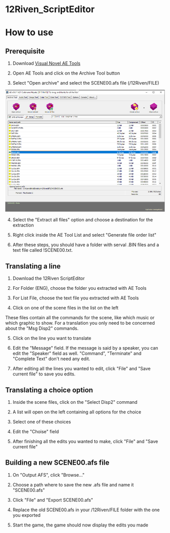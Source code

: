 # 12Riven_ScriptEditor


# How to use


## Prerequisite

1. Download [Visual Novel AE Tools](http://wks.arai-kibou.ru/download/ae/ae_20170405_nosrc.7z)

2. Open AE Tools and click on the Archive Tool button

3. Select "Open archive" and select the SCENE00.afs file (/12Riven/FILE)

![AE Tools](pictures/AETools.PNG)

4. Select the "Extract all files" option and choose a destination for the extraction

5. Right click inside the AE Tool List and select "Generate file order list"

6. After these steps, you should have a folder with serval .BIN files and a text file called !SCENE00.txt.

## Translating a line 

1. Download the 12Riven ScriptEditor

2. For Folder (ENG), choose the folder you extracted with AE Tools

3. For List File, choose the text file you extracted with AE Tools

4. Click on one of the scene files in the list on the left

These files contain all the commands for the scene, like which music or which graphic to show.
For a translation you only need to be concerned about the "Msg Disp2" commands.

5. Click on the line you want to translate

6. Edit the "Message" field. If the message is said by a speaker, you can edit the "Speaker" field as well.
"Command", "Terminate" and "Complete Text" don't need any edit.

7. After editing all the lines you wanted to edit, click "File" and "Save current file" to save you edits.

## Translating a choice option

1. Inside the scene files, click on the "Select Disp2" command

2. A list will open on the left containing all options for the choice

3. Select one of these choices

4. Edit the "Choise" field

5. After finishing all the edits you wanted to make, click "File" and "Save current file"

## Building a new SCENE00.afs file

1. On "Output AFS", click "Browse..."

2. Choose a path where to save the new .afs file and name it "SCENE00.afs"

3. Click "File" and "Export SCENE00.afs"

4. Replace the old SCENE00.afs in your /12Riven/FILE folder with the one you exported

5. Start the game, the game should now display the edits you made


